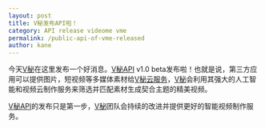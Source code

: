 ```yaml
---
layout: post
title: V秘发布API啦！
category: API release videome vme
permalink: /public-api-of-vme-released
author: kane
---
```


今天[V秘][vme]在这里发布一个好消息。[V秘API][vme-api] v1.0 beta发布啦！也就是说，第三方应用可以提供图片，短视频等多媒体素材给[V秘云服务][vme]，[V秘][vme]会利用其强大的人工智能和视频云制作服务来筛选并匹配素材生成契合主题的精美视频。

<!-- more -->

[V秘API][vme-api]的发布只是第一步，[V秘][vme]团队会持续的改进并提供更好的智能视频制作服务。

[vme]: https://vme360.com
[vme-api]: https://api.vme360.com